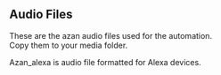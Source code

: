 ## Audio Files
These are the azan audio files used for the automation.\
Copy them to your media folder. 

Azan_alexa is audio file formatted for Alexa devices.
